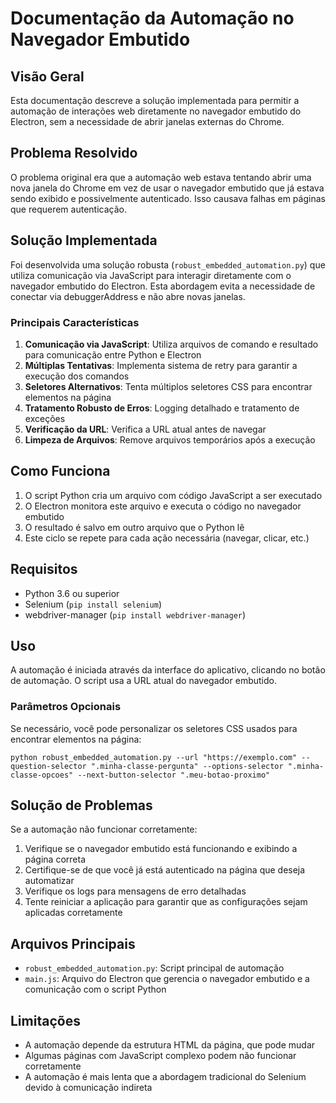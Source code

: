 # Documentação da Automação no Navegador Embutido

## Visão Geral

Esta documentação descreve a solução implementada para permitir a automação de interações web diretamente no navegador embutido do Electron, sem a necessidade de abrir janelas externas do Chrome.

## Problema Resolvido

O problema original era que a automação web estava tentando abrir uma nova janela do Chrome em vez de usar o navegador embutido que já estava sendo exibido e possivelmente autenticado. Isso causava falhas em páginas que requerem autenticação.

## Solução Implementada

Foi desenvolvida uma solução robusta (`robust_embedded_automation.py`) que utiliza comunicação via JavaScript para interagir diretamente com o navegador embutido do Electron. Esta abordagem evita a necessidade de conectar via debuggerAddress e não abre novas janelas.

### Principais Características

1. **Comunicação via JavaScript**: Utiliza arquivos de comando e resultado para comunicação entre Python e Electron
2. **Múltiplas Tentativas**: Implementa sistema de retry para garantir a execução dos comandos
3. **Seletores Alternativos**: Tenta múltiplos seletores CSS para encontrar elementos na página
4. **Tratamento Robusto de Erros**: Logging detalhado e tratamento de exceções
5. **Verificação da URL**: Verifica a URL atual antes de navegar
6. **Limpeza de Arquivos**: Remove arquivos temporários após a execução

## Como Funciona

1. O script Python cria um arquivo com código JavaScript a ser executado
2. O Electron monitora este arquivo e executa o código no navegador embutido
3. O resultado é salvo em outro arquivo que o Python lê
4. Este ciclo se repete para cada ação necessária (navegar, clicar, etc.)

## Requisitos

- Python 3.6 ou superior
- Selenium (`pip install selenium`)
- webdriver-manager (`pip install webdriver-manager`)

## Uso

A automação é iniciada através da interface do aplicativo, clicando no botão de automação. O script usa a URL atual do navegador embutido.

### Parâmetros Opcionais

Se necessário, você pode personalizar os seletores CSS usados para encontrar elementos na página:

```
python robust_embedded_automation.py --url "https://exemplo.com" --question-selector ".minha-classe-pergunta" --options-selector ".minha-classe-opcoes" --next-button-selector ".meu-botao-proximo"
```

## Solução de Problemas

Se a automação não funcionar corretamente:

1. Verifique se o navegador embutido está funcionando e exibindo a página correta
2. Certifique-se de que você já está autenticado na página que deseja automatizar
3. Verifique os logs para mensagens de erro detalhadas
4. Tente reiniciar a aplicação para garantir que as configurações sejam aplicadas corretamente

## Arquivos Principais

- `robust_embedded_automation.py`: Script principal de automação
- `main.js`: Arquivo do Electron que gerencia o navegador embutido e a comunicação com o script Python

## Limitações

- A automação depende da estrutura HTML da página, que pode mudar
- Algumas páginas com JavaScript complexo podem não funcionar corretamente
- A automação é mais lenta que a abordagem tradicional do Selenium devido à comunicação indireta
